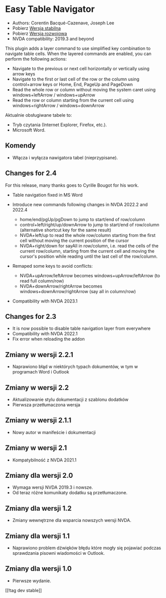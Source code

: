 # Easy Table Navigator #

* Authors: Corentin Bacqué-Cazenave, Joseph Lee
* Pobierz [Wersja stabilna][1]
* Pobierz [Wersja rozwojowa][2]
* NVDA compatibility: 2019.3 and beyond

This plugin adds a layer command to use simplified key combination to
navigate table cells.  When the layered commands are enabled, you can
perform the following actions:

* Navigate to the previous or next cell horizontally or vertically using
  arrow keys
* Navigate to the first or last cell of the row or the column using
  control+arrow keys or Home, End, PageUp and PageDown
* Read the whole row or column without moving the system caret using
  windows+leftArrow / windows+upArrow
* Read the row or column starting from the current cell using
  windows+rightArrow / windows+downArrow

Aktualnie obsługiwane tabele to:

* Tryb czytania (Internet Explorer, Firefox, etc.).
* Microsoft Word.

## Komendy

* Włącza i wyłącza nawigatora tabel (nieprzypisane).

## Changes for 2.4

For this release, many thanks goes to Cyrille Bougot for his work.

* Table navigation fixed in MS Word
* Introduce new commands following changes in NVDA 2022.2 and 2022.4

    * home/end/pgUp/pgDown to jump to start/end of row/column
    * control+left/right/up/downArrow to jump to start/end of row/column
      (alternative shortcut key for the same result)
    * NVDA+left/up to read the whole row/column starting from the first cell
      without moving the current position of the cursor
    * NVDA+right/down for sayAll in row/column, i.e. read the cells of the
      current row/column, starting from the current cell and moving the
      cursor's position while reading until the last cell of the row/column.

* Remaped some keys to avoid conflicts:

    * NVDA+upArrow/leftArrow becomes windows+upArrow/leftArrow (to read full
      column/row)
    * NVDA+downArrow/rightArrow becomes windows+downArrow/rightArrow (say
      all in column/row)

* Compatibility with NVDA 2023.1

## Changes for 2.3

* It is now possible to disable table navigation layer from everywhere
* Compatibility with NVDA 2022.1
* Fix error when reloading the addon

## Zmiany w wersji 2.2.1

* Naprawiono błąd w niektórych typach dokumentów, w tym w programach Word i
  Outlook

## Zmiany w wersji 2.2

* Aktualizowanie stylu dokumentacji z szablonu dodatków
* Pierwsza przetłumaczona wersja

## Zmiany w wersji 2.1.1

* Nowy autor w manifeście i dokumentacji

## Zmiany w wersji 2.1

* Kompatybilność z NVDA 2021.1

## Zmiany dla wersji 2.0

* Wymaga wersji NVDA 2019.3 i nowsze.
* Od teraz różne komunikaty dodatku są przetłumaczone.

## Zmiany dla wersji 1.2

* Zmiany wewnętrzne dla wsparcia nowszych wersji NVDA.

## Zmiany dla wersji 1.1

* Naprawiono problem dźwięków błędu które mogły się pojawiać podczas
  sprawdzania pisowni wiadomości w Outlook.

## Zmiany dla wersji 1.0

*   Pierwsze wydanie.

[[!tag dev stable]]

[1]: https://www.nvaccess.org/addonStore/legacy?file=etn

[2]: https://www.nvaccess.org/addonStore/legacy?file=etn-dev
